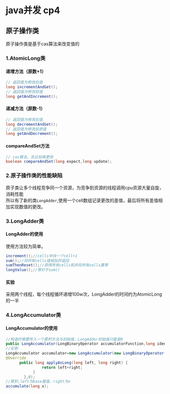 # java并发 cp4
## 原子操作类
原子操作类是基于cas算法来改变值的
### 1.AtomicLong类
#### 递增方法（原数+1）
```java
// 返回值为修改后值
long incrementAndGet();
// 返回值为修改前值
long getAndIncrement();
```
#### 递减方法（原数-1）
```java
// 返回值为修改后值
long decrementAndGet();
// 返回值为修改前原值
long getAndDecrement();
```
#### compareAndSet方法
```java
// cas算法，先比较再更改
boolean compareAndSet(long expect,long update);
```
### 2.原子操作类的性能缺陷
原子类让多个线程竞争同一个资源，为竞争到资源的线程调用cpu资源大量自旋，消耗性能  
所以有了新的类```LongAdder```,使用一个cell数组记录更改的差值，最后将所有差值相加实现数值的更改。  
### 3.LongAdder类
#### LongAdder的使用
使用方法较为简单。
```java
increment();//cells中找一个cell+1
sum();//将所有cells值相加并返回
sumThenReset();//获得所有cells和并将所有cells置零
longValue();//等价于sum()
```
#### 实验
采用两个线程，每个线程循环递增100w次，LongAdder的时间约为AtomicLong的一半

### 4.LongAccumulator类
#### LongAccumulator的使用
```java
//构造时需要传入一个累积方法与初始值，LongAdder初始值只能是0
public LongAccumulator(LongBinaryOperator accumulatorFunction,long identity);
//实例
LongAccumulator accumulator=new LongAccumulator(new LongBinaryOperator() {
@Override
      public long applyAsLong(long left, long right) {
                return left+right;
            }
        },0);
//累积,left为base基值，right为x
accumulate(long x);
```

